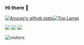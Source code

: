 ### Hi there 👋

[![Anurag's github stats](https://github-readme-stats.vercel.app/api?username=moein-shafi&layout=compac&theme=tokyonight)](https://github.com/anuraghazra/github-readme-stats)[![Top Langs](https://github-readme-stats.vercel.app/api/top-langs/?username=moein-shafi&layout=compact&theme=tokyonight)](https://github.com/anuraghazra/github-readme-stats)



[<img src="https://img.shields.io/badge/Website-3b5998?style=flat-square&logo=google-chrome&logoColor=white" />](https://moeinshafi.ir)
[<img src="https://img.shields.io/badge/linkedin-%230077B5.svg?&style=for-the-badge&logo=linkedin&logoColor=white" />](https://www.linkedin.com/in/moein-shãfi-a79152198/)
[<img src="https://img.shields.io/badge/-Telegram-0088cc?style=flat-square&logo=Telegram&logoColor=white" />](https://t.me/MoeinShafi)

![visitors](https://visitor-badge.glitch.me/badge?page_id=page.id)
